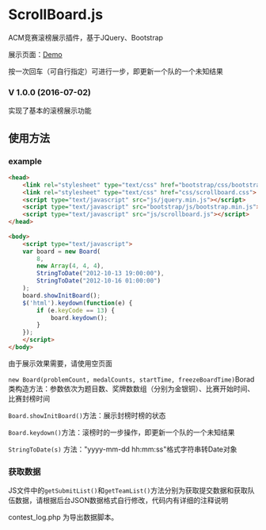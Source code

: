 # ScrollBoard.js

ACM竞赛滚榜展示插件，基于JQuery、Bootstrap

展示页面：[Demo](https://qinshaoxuan.github.io/ScrollBoard.js/)

按一次回车（可自行指定）可进行一步，即更新一个队的一个未知结果


### V 1.0.0 (2016-07-02)

实现了基本的滚榜展示功能

## 使用方法

### example
```HTML
<head>
    <link rel="stylesheet" type="text/css" href="bootstrap/css/bootstrap.min.css">
    <link rel="stylesheet" type="text/css" href="css/scrollboard.css">
    <script type="text/javascript" src="js/jquery.min.js"></script>
    <script type="text/javascript" src="bootstrap/js/bootstrap.min.js"></script>
    <script type="text/javascript" src="js/scrollboard.js"></script>
</head>
 
<body>
    <script type="text/javascript">
    var board = new Board(
        8,
        new Array(4, 4, 4),
        StringToDate("2012-10-13 19:00:00"),
        StringToDate("2012-10-16 01:00:00")
    );
    board.showInitBoard();
    $('html').keydown(function(e) {
        if (e.keyCode == 13) {
            board.keydown();
        }
    });
    </script>
</body>
```

由于展示效果需要，请使用空页面

`new Board(problemCount, medalCounts, startTime, freezeBoardTime)`Borad类构造方法：参数依次为题目数、奖牌数数组（分别为金银铜）、比赛开始时间、比赛封榜时间

`Board.showInitBoard()`方法：展示封榜时榜的状态

`Board.keydown()`方法：滚榜时的一步操作，即更新一个队的一个未知结果

`StringToDate(s)` 方法："yyyy-mm-dd hh:mm:ss"格式字符串转Date对象

### 获取数据

JS文件中的`getSubmitList()`和`getTeamList()`方法分别为获取提交数据和获取队伍数据，请根据后台JSON数据格式自行修改，代码内有详细的注释说明

contest_log.php 为导出数据脚本。